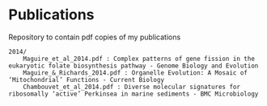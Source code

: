 Publications
============

Repository to contain pdf copies of my publications
```
2014/
    Maguire_et_al_2014.pdf : Complex patterns of gene fission in the eukaryotic folate biosynthesis pathway - Genome Biology and Evolution
    Maguire_&_Richards_2014.pdf : Organelle Evolution: A Mosaic of ‘Mitochondrial’ Functions - Current Biology  
    Chambouvet_et_al_2014.pdf : Diverse molecular signatures for ribosomally ‘active’ Perkinsea in marine sediments - BMC Microbiology
```
